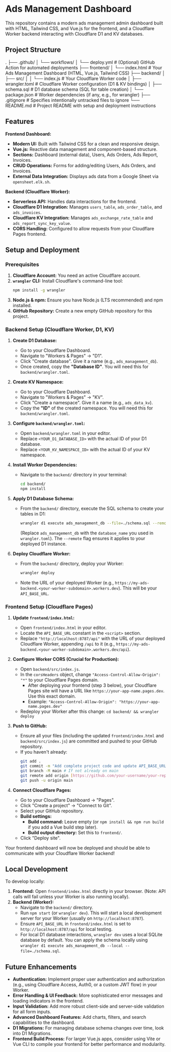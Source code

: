 # Ads Management Dashboard

This repository contains a modern ads management admin dashboard built with HTML, Tailwind CSS, and Vue.js for the frontend, and a Cloudflare Worker backend interacting with Cloudflare D1 and KV databases.

## Project Structure


.
├── .github/
│   └── workflows/
│       └── deploy.yml        # (Optional) GitHub Action for automated deployments
├── frontend/
│   └── index.html            # Your Ads Management Dashboard (HTML, Vue.js, Tailwind CSS)
├── backend/
│   ├── src/
│   │   └── index.js          # Your Cloudflare Worker code
│   ├── wrangler.toml         # Cloudflare Worker configuration (D1 & KV bindings)
│   ├── schema.sql            # D1 database schema (SQL for table creation)
│   └── package.json          # Worker dependencies (if any, e.g., for wrangler)
├── .gitignore                # Specifies intentionally untracked files to ignore
└── README.md                 # Project README with setup and deployment instructions


## Features

**Frontend Dashboard:**
* **Modern UI:** Built with Tailwind CSS for a clean and responsive design.
* **Vue.js:** Reactive data management and component-based structure.
* **Sections:** Dashboard (external data), Users, Ads Orders, Ads Report, Invoices.
* **CRUD Operations:** Forms for adding/editing Users, Ads Orders, and Invoices.
* **External Data Integration:** Displays ads data from a Google Sheet via `opensheet.elk.sh`.

**Backend (Cloudflare Worker):**
* **Serverless API:** Handles data interactions for the frontend.
* **Cloudflare D1 Integration:** Manages `users_table`, `ads_order_table`, and `ads_invoices`.
* **Cloudflare KV Integration:** Manages `ads_exchange_rate_table` and `ads_report_sync_key_value`.
* **CORS Handling:** Configured to allow requests from your Cloudflare Pages frontend.

## Setup and Deployment

### Prerequisites

1.  **Cloudflare Account:** You need an active Cloudflare account.
2.  **`wrangler` CLI:** Install Cloudflare's command-line tool:
    ```bash
    npm install -g wrangler
    ```
3.  **Node.js & npm:** Ensure you have Node.js (LTS recommended) and npm installed.
4.  **GitHub Repository:** Create a new empty GitHub repository for this project.

### Backend Setup (Cloudflare Worker, D1, KV)

1.  **Create D1 Database:**
    * Go to your Cloudflare Dashboard.
    * Navigate to "Workers & Pages" -> "D1".
    * Click "Create database". Give it a name (e.g., `ads_management_db`).
    * Once created, copy the **"Database ID"**. You will need this for `backend/wrangler.toml`.

2.  **Create KV Namespace:**
    * Go to your Cloudflare Dashboard.
    * Navigate to "Workers & Pages" -> "KV".
    * Click "Create a namespace". Give it a name (e.g., `ads_data_kv`).
    * Copy the **"ID"** of the created namespace. You will need this for `backend/wrangler.toml`.

3.  **Configure `backend/wrangler.toml`:**
    * Open `backend/wrangler.toml` in your editor.
    * Replace `<YOUR_D1_DATABASE_ID>` with the actual ID of your D1 database.
    * Replace `<YOUR_KV_NAMESPACE_ID>` with the actual ID of your KV namespace.

4.  **Install Worker Dependencies:**
    * Navigate to the `backend/` directory in your terminal:
        ```bash
        cd backend/
        npm install
        ```

5.  **Apply D1 Database Schema:**
    * From the `backend/` directory, execute the SQL schema to create your tables in D1:
        ```bash
        wrangler d1 execute ads_management_db --file=./schema.sql --remote
        ```
        (Replace `ads_management_db` with the `database_name` you used in `wrangler.toml`). The `--remote` flag ensures it applies to your deployed D1 instance.

6.  **Deploy Cloudflare Worker:**
    * From the `backend/` directory, deploy your Worker:
        ```bash
        wrangler deploy
        ```
    * Note the URL of your deployed Worker (e.g., `https://my-ads-backend.<your-worker-subdomain>.workers.dev`). This will be your `API_BASE_URL`.

### Frontend Setup (Cloudflare Pages)

1.  **Update `frontend/index.html`:**
    * Open `frontend/index.html` in your editor.
    * Locate the `API_BASE_URL` constant in the `<script>` section.
    * Replace `"http://localhost:8787/api"` with the URL of your deployed Cloudflare Worker, appending `/api` to it (e.g., `https://my-ads-backend.<your-worker-subdomain>.workers.dev/api`).

2.  **Configure Worker CORS (Crucial for Production):**
    * Open `backend/src/index.js`.
    * In the `corsHeaders` object, change `"Access-Control-Allow-Origin": "*"` to your Cloudflare Pages domain.
        * After deploying your frontend (step 3 below), your Cloudflare Pages site will have a URL like `https://your-app-name.pages.dev`. Use this exact domain.
        * Example: `"Access-Control-Allow-Origin": "https://your-app-name.pages.dev"`
    * Redeploy your Worker after this change: `cd backend/ && wrangler deploy`

3.  **Push to GitHub:**
    * Ensure all your files (including the updated `frontend/index.html` and `backend/src/index.js`) are committed and pushed to your GitHub repository.
    * If you haven't already:
        ```bash
        git add .
        git commit -m "Add complete project code and update API_BASE_URL"
        git branch -M main # If not already on main
        git remote add origin [https://github.com/your-username/your-repo-name.git](https://github.com/your-username/your-repo-name.git) # Replace with your repo
        git push -u origin main
        ```

4.  **Connect Cloudflare Pages:**
    * Go to your Cloudflare Dashboard -> "Pages".
    * Click "Create a project" -> "Connect to Git".
    * Select your GitHub repository.
    * **Build settings:**
        * **Build command:** Leave empty (or `npm install && npm run build` if you add a Vue build step later).
        * **Build output directory:** Set this to `frontend/`.
    * Click "Deploy site".

Your frontend dashboard will now be deployed and should be able to communicate with your Cloudflare Worker backend!

## Local Development

To develop locally:

1.  **Frontend:** Open `frontend/index.html` directly in your browser. (Note: API calls will fail unless your Worker is also running locally).
2.  **Backend (Worker):**
    * Navigate to the `backend/` directory.
    * Run `npm start` (or `wrangler dev`). This will start a local development server for your Worker (usually on `http://localhost:8787`).
    * Ensure `API_BASE_URL` in `frontend/index.html` is set to `http://localhost:8787/api` for local testing.
    * For local D1 database interactions, `wrangler dev` uses a local SQLite database by default. You can apply the schema locally using `wrangler d1 execute ads_management_db --local --file=./schema.sql`.

## Future Enhancements

* **Authentication:** Implement proper user authentication and authorization (e.g., using Cloudflare Access, Auth0, or a custom JWT flow) in your Worker.
* **Error Handling & UI Feedback:** More sophisticated error messages and loading indicators in the frontend.
* **Input Validation:** Add more robust client-side and server-side validation for all form inputs.
* **Advanced Dashboard Features:** Add charts, filters, and search capabilities to the dashboard.
* **D1 Migrations:** For managing database schema changes over time, look into D1 Migrations.
* **Frontend Build Process:** For larger Vue.js apps, consider using Vite or Vue CLI to compile your frontend for better performance and modularity.
